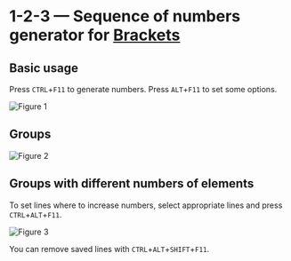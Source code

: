 # 1-2-3 — Sequence of numbers generator for [Brackets](http://brackets.io/) 

## Basic usage

Press `CTRL`+`F11` to generate numbers. Press `ALT`+`F11` to set some options. 

![Figure 1](https://github.com/michaljerabek/1-2-3/blob/master/figure1.gif)

## Groups

![Figure 2](https://github.com/michaljerabek/1-2-3/blob/master/figure2.gif)

## Groups with different numbers of elements

To set lines where to increase numbers, select appropriate lines and press `CTRL`+`ALT`+`F11`. 

![Figure 3](https://github.com/michaljerabek/1-2-3/blob/master/figure3.gif)

You can remove saved lines with `CTRL`+`ALT`+`SHIFT`+`F11`.
